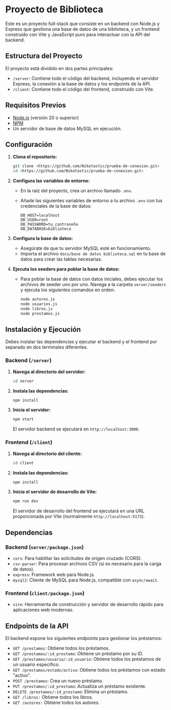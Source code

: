 # Proyecto de Biblioteca

Este es un proyecto full-stack que consiste en un backend con Node.js y Express que gestiona una base de datos de una biblioteca, y un frontend construido con Vite y JavaScript puro para interactuar con la API del backend.

## Estructura del Proyecto

El proyecto está dividido en dos partes principales:

- `/server`: Contiene todo el código del backend, incluyendo el servidor Express, la conexión a la base de datos y los endpoints de la API.
- `/client`: Contiene todo el código del frontend, construido con Vite.

## Requisitos Previos

- [Node.js](https://nodejs.org/) (versión 20 o superior)
- [NPM](https://www.npmjs.com/)
- Un servidor de base de datos MySQL en ejecución.

## Configuración

1.  **Clona el repositorio:**

    ```bash
    git clone <https://github.com/Nikotastic/prueba-de-conexion.git>
    cd <https://github.com/Nikotastic/prueba-de-conexion.git>
    ```

2.  **Configura las variables de entorno:**

    -   En la raíz del proyecto, crea un archivo llamado `.env`.
    -   Añade las siguientes variables de entorno a tu archivo `.env` con tus credenciales de la base de datos:

        ```
        DB_HOST=localhost
        DB_USER=root
        DB_PASSWORD=tu_contraseña
        DB_DATABASE=biblioteca
        ```

3.  **Configura la base de datos:**

    -   Asegúrate de que tu servidor MySQL esté en funcionamiento.
    -   Importa el archivo `docs/base de datos biblioteca.sql` en tu base de datos para crear las tablas necesarias.

4.  **Ejecuta los seeders para poblar la base de datos:**

    -   Para poblar la base de datos con datos iniciales, debes ejecutar los archivos de seeder uno por uno. Navega a la carpeta `server/seeders` y ejecuta los siguientes comandos en orden:

        ```bash
        node autores.js
        node usuarios.js
        node libros.js
        node prestamos.js
        ```

## Instalación y Ejecución

Debes instalar las dependencias y ejecutar el backend y el frontend por separado en dos terminales diferentes.

### Backend (`/server`)

1.  **Navega al directorio del servidor:**

    ```bash
    cd server
    ```

2.  **Instala las dependencias:**

    ```bash
    npm install
    ```

3.  **Inicia el servidor:**

    ```bash
    npm start
    ```

    El servidor backend se ejecutará en `http://localhost:3000`.

### Frontend (`/client`)

1.  **Navega al directorio del cliente:**

    ```bash
    cd client
    ```

2.  **Instala las dependencias:**

    ```bash
    npm install
    ```

3.  **Inicia el servidor de desarrollo de Vite:**

    ```bash
    npm run dev
    ```

    El servidor de desarrollo del frontend se ejecutará en una URL proporcionada por Vite (normalmente `http://localhost:5173`).

## Dependencias

### Backend (`server/package.json`)

-   `cors`: Para habilitar las solicitudes de origen cruzado (CORS).
-   `csv-parser`: Para procesar archivos CSV (si es necesario para la carga de datos).
-   `express`: Framework web para Node.js.
-   `mysql2`: Cliente de MySQL para Node.js, compatible con `async/await`.

### Frontend (`client/package.json`)

-   `vite`: Herramienta de construcción y servidor de desarrollo rápido para aplicaciones web modernas.

## Endpoints de la API

El backend expone los siguientes endpoints para gestionar los préstamos:

-   `GET /prestamos`: Obtiene todos los préstamos.
-   `GET /prestamos/:id_prestamo`: Obtiene un préstamo por su ID.
-   `GET /prestamos/usuario/:id_usuario`: Obtiene todos los préstamos de un usuario específico.
-   `GET /prestamos/estado/activo`: Obtiene todos los préstamos con estado "activo".
-   `POST /prestamos`: Crea un nuevo préstamo.
-   `PUT /prestamos/:id_prestamo`: Actualiza un préstamo existente.
-   `DELETE /prestamos/:id_prestamo`: Elimina un préstamo.
-   `GET /libros:` Obtiene todos los libros.
-   `GET /autores:` Obtiene todos los autores.

